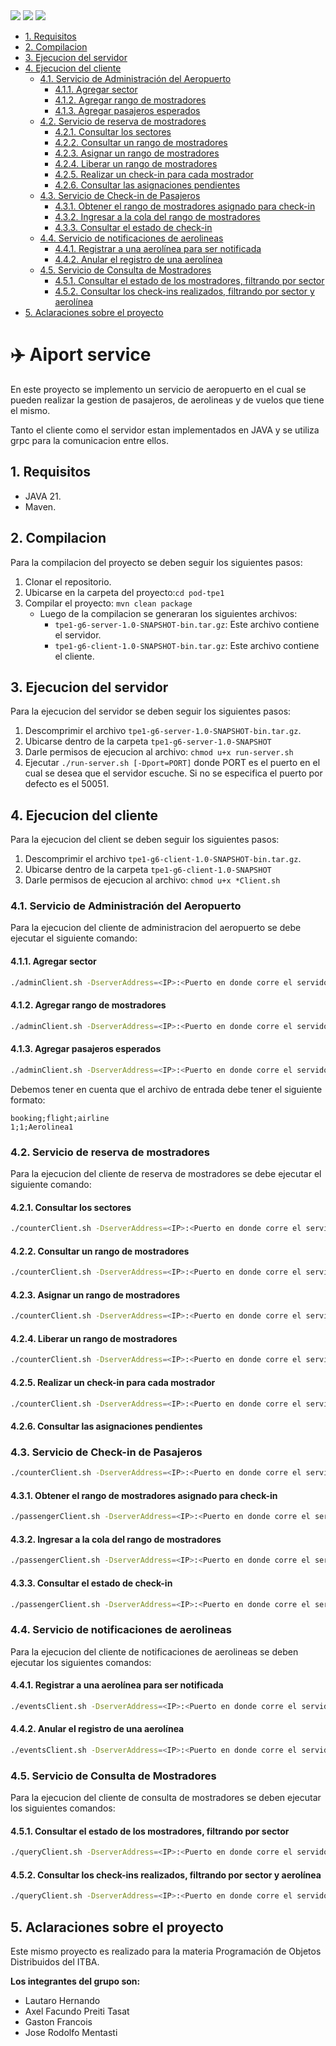 
<div style="display: flex; justify-content: space-between;">
  <div>
    <img src="https://img.shields.io/badge/java-%23ED8B00.svg?style=for-the-badge&logo=openjdk&logoColor=white">
    <img src="https://img.shields.io/badge/Apache%20Maven-C71A36?style=for-the-badge&logo=Apache%20Maven&logoColor=white">
    <img src="https://img.shields.io/badge/github-%23121011.svg?style=for-the-badge&logo=github&logoColor=white">
  </div>
</div>

- [1. Requisitos](#1-requisitos)
- [2. Compilacion](#2-compilacion)
- [3. Ejecucion del servidor](#3-ejecucion-del-servidor)
- [4. Ejecucion del cliente](#4-ejecucion-del-cliente)
    - [4.1. Servicio de Administración del Aeropuerto](#41-servicio-de-administración-del-aeropuerto)
        - [4.1.1. Agregar sector](#411-agregar-sector)
        - [4.1.2. Agregar rango de mostradores](#412-agregar-rango-de-mostradores)
        - [4.1.3. Agregar pasajeros esperados](#413-agregar-pasajeros-esperados)
    - [4.2. Servicio de reserva de mostradores](#42-servicio-de-reserva-de-mostradores)
        - [4.2.1. Consultar los sectores](#421-consultar-los-sectores)
        - [4.2.2. Consultar un rango de mostradores](#422-consultar-un-rango-de-mostradores)
        - [4.2.3. Asignar un rango de mostradores](#423-asignar-un-rango-de-mostradores)
        - [4.2.4. Liberar un rango de mostradores](#424-liberar-un-rango-de-mostradores)
        - [4.2.5. Realizar un check-in para cada mostrador](#425-realizar-un-check-in-para-cada-mostrador)
        - [4.2.6. Consultar las asignaciones pendientes](#426-consultar-las-asignaciones-pendientes)
    - [4.3. Servicio de Check-in de Pasajeros](#43-servicio-de-check-in-de-pasajeros)
        - [4.3.1. Obtener el rango de mostradores asignado para check-in](#431-obtener-el-rango-de-mostradores-asignado-para-check-in)
        - [4.3.2. Ingresar a la cola del rango de mostradores](#432-ingresar-a-la-cola-del-rango-de-mostradores)
        - [4.3.3. Consultar el estado de check-in](#433-consultar-el-estado-de-check-in)
    - [4.4. Servicio de notificaciones de aerolineas](#44-servicio-de-notificaciones-de-aerolineas)
        - [4.4.1. Registrar a una aerolínea para ser notificada](#441-registrar-a-una-aerolínea-para-ser-notificada)
        - [4.4.2. Anular el registro de una aerolínea](#442-anular-el-registro-de-una-aerolínea)
    - [4.5. Servicio de Consulta de Mostradores](#45-servicio-de-consulta-de-mostradores)
        - [4.5.1. Consultar el estado de los mostradores, filtrando por sector](#451-consultar-el-estado-de-los-mostradores-filtrando-por-sector)
        - [4.5.2. Consultar los check-ins realizados, filtrando por sector y aerolínea](#452-consultar-los-check-ins-realizados-filtrando-por-sector-y-aerolínea)
- [5. Aclaraciones sobre el proyecto](#5-aclaraciones-sobre-el-proyecto)


# ✈️ Aiport service <!-- omit in toc -->
En este proyecto se implemento un servicio de aeropuerto en el cual se pueden realizar la gestion de pasajeros, de aerolineas y de vuelos que tiene el mismo.

Tanto el cliente como el servidor estan implementados en JAVA y se utiliza grpc para la comunicacion entre ellos.

## 1. Requisitos
- JAVA 21.
- Maven.

## 2. Compilacion

Para la compilacion del proyecto se deben seguir los siguientes pasos:

1. Clonar el repositorio.
2. Ubicarse en la carpeta del proyecto:``cd pod-tpe1``
3. Compilar el proyecto: ``mvn clean package``
    - Luego de la compilacion se generaran los siguientes archivos:
        - ``tpe1-g6-server-1.0-SNAPSHOT-bin.tar.gz``: Este archivo contiene el servidor.
        - ``tpe1-g6-client-1.0-SNAPSHOT-bin.tar.gz``: Este archivo contiene el cliente.
## 3. Ejecucion del servidor
Para la ejecucion del servidor se deben seguir los siguientes pasos:
1. Descomprimir el archivo ``tpe1-g6-server-1.0-SNAPSHOT-bin.tar.gz``.
2. Ubicarse dentro de la carpeta ``tpe1-g6-server-1.0-SNAPSHOT``
3. Darle permisos de ejecucion al archivo: ``chmod u+x run-server.sh``
3. Ejecutar ``./run-server.sh [-Dport=PORT]`` donde PORT es el puerto en el cual se desea que el servidor escuche. Si no se especifica el puerto por defecto es el 50051.

## 4. Ejecucion del cliente
Para la ejecucion del client se deben seguir los siguientes pasos:
1. Descomprimir el archivo ``tpe1-g6-client-1.0-SNAPSHOT-bin.tar.gz``.
2. Ubicarse dentro de la carpeta ``tpe1-g6-client-1.0-SNAPSHOT``
3. Darle permisos de ejecucion al archivo: ``chmod u+x *Client.sh``

### 4.1. Servicio de Administración del Aeropuerto
Para la ejecucion del cliente de administracion del aeropuerto se debe ejecutar el siguiente comando:

#### 4.1.1. Agregar sector
```Bash
./adminClient.sh -DserverAddress=<IP>:<Puerto en donde corre el servidor> -Daction=addSector -Dsector=<sector>
```
#### 4.1.2. Agregar rango de mostradores
```Bash
./adminClient.sh -DserverAddress=<IP>:<Puerto en donde corre el servidor> -Daction=addCounters -Dsector=<sector> -Dcounters=<cantidad de mostradores>
```
#### 4.1.3. Agregar pasajeros esperados
```Bash
./adminClient.sh -DserverAddress=<IP>:<Puerto en donde corre el servidor> -Daction=manifest -DinPath=<path al archivo de entrada>
```
Debemos tener en cuenta que el archivo de entrada debe tener el siguiente formato:
```CSV
booking;flight;airline
1;1;Aerolinea1
```
### 4.2. Servicio de reserva de mostradores
Para la ejecucion del cliente de reserva de mostradores se debe ejecutar el siguiente comando:

#### 4.2.1. Consultar los sectores
```Bash
./counterClient.sh -DserverAddress=<IP>:<Puerto en donde corre el servidor> -Daction=listSectors
```
#### 4.2.2. Consultar un rango de mostradores
```Bash
./counterClient.sh -DserverAddress=<IP>:<Puerto en donde corre el servidor> -Daction=listCounters -Dsector=<sector> -DcounterFrom=<inicio del rango> -DcounterTo=<fin del rango>
```
#### 4.2.3. Asignar un rango de mostradores
```Bash
./counterClient.sh -DserverAddress=<IP>:<Puerto en donde corre el servidor> -Daction=assignCounters -Dsector=<sector> -Dflights=<lista de vuelos> -Dairline=<aerolinea> -DcounterCount=<cantidad>
```
#### 4.2.4. Liberar un rango de mostradores
```Bash
./counterClient.sh -DserverAddress=<IP>:<Puerto en donde corre el servidor> -Daction=freeCounters -Dsector=<sector> -DcounterFrom=<inicio del rango> -Dairline=<aerolinea>
```
#### 4.2.5. Realizar un check-in para cada mostrador
```Bash
./counterClient.sh -DserverAddress=<IP>:<Puerto en donde corre el servidor> -Daction=checkinCounters -Dsector=<sector> -DcounterFrom=<inicio del rango> -Dairline=<aerolinea>
```
#### 4.2.6. Consultar las asignaciones pendientes

### 4.3. Servicio de Check-in de Pasajeros
```Bash
./counterClient.sh -DserverAddress=<IP>:<Puerto en donde corre el servidor> -Daction=listPendingAssignments -Dsector=<sector>
```
#### 4.3.1. Obtener el rango de mostradores asignado para check-in
```Bash
./passengerClient.sh -DserverAddress=<IP>:<Puerto en donde corre el servidor> -Daction=fetchCounter -Dbooking=<booking id>
```
#### 4.3.2. Ingresar a la cola del rango de mostradores
```Bash
./passengerClient.sh -DserverAddress=<IP>:<Puerto en donde corre el servidor> -Daction=passengerCheckin -Dbooking=<booking id> -Dsector=<sector> -Dcounter=<counter>
```
#### 4.3.3. Consultar el estado de check-in
```Bash
./passengerClient.sh -DserverAddress=<IP>:<Puerto en donde corre el servidor> -Daction=passengerStatus -Dbooking=<booking id>
```
### 4.4. Servicio de notificaciones de aerolineas
Para la ejecucion del cliente de notificaciones de aerolineas se deben ejecutar los siguientes comandos:
#### 4.4.1. Registrar a una aerolínea para ser notificada
```Bash
./eventsClient.sh -DserverAddress=<IP>:<Puerto en donde corre el servidor> -Daction=register -Dairline=<nombre de la aerolinea>
```

#### 4.4.2. Anular el registro de una aerolínea
```Bash
./eventsClient.sh -DserverAddress=<IP>:<Puerto en donde corre el servidor> -Daction=unregister -Dairline=<nombre de la aerolinea>
```
### 4.5. Servicio de Consulta de Mostradores
Para la ejecucion del cliente de consulta de mostradores se deben ejecutar los siguientes comandos:
#### 4.5.1. Consultar el estado de los mostradores, filtrando por sector
```Bash
./queryClient.sh -DserverAddress=<IP>:<Puerto en donde corre el servidor> -Daction=counters -DoutPath=<path de salida> [-Dsector=<sector>]
```
#### 4.5.2. Consultar los check-ins realizados, filtrando por sector y aerolínea
```Bash
./queryClient.sh -DserverAddress=<IP>:<Puerto en donde corre el servidor> -Daction=checkins -DoutPath=<path de salida> [-Dsector=<sector>] [-Dairline=<aerolinea>]
```
## 5. Aclaraciones sobre el proyecto
Este mismo proyecto es realizado para la materia Programación de Objetos Distribuidos del ITBA.

**Los integrantes del grupo son:**
- Lautaro Hernando
- Axel Facundo Preiti Tasat
- Gaston Francois
- Jose Rodolfo Mentasti

